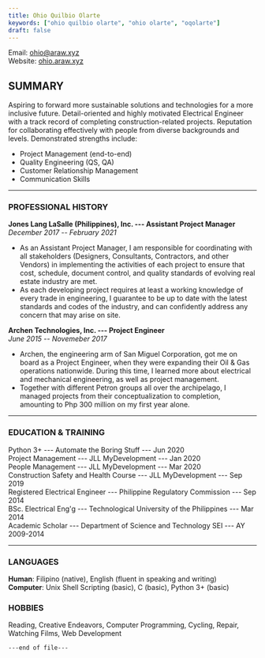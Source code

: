 ```yaml
---
title: Ohio Quilbio Olarte
keywords: ["ohio quilbio olarte", "ohio olarte", "oqolarte"]
draft: false
---
```

Email: ohio@araw.xyz  
Website: [ohio.araw.xyz](/)  

## SUMMARY
Aspiring to forward more sustainable solutions and technologies for a more inclusive future.
Detail-oriented and highly motivated Electrical Engineer with a track record of completing construction-related projects.
Reputation for collaborating effectively with people from diverse backgrounds and levels.
Demonstrated strengths include:

- Project Management (end-to-end)
- Quality Engineering (QS, QA)
- Customer Relationship Management
- Communication Skills

---

### PROFESSIONAL HISTORY

**Jones Lang LaSalle (Philippines), Inc. --- Assistant Project Manager**  
*December 2017 -- February 2021*

- As an Assistant Project Manager, I am responsible for coordinating with all stakeholders (Designers, Consultants, Contractors, and other Vendors) in implementing the activities of each project to ensure that cost, schedule, document control, and quality standards of evolving real estate industry are met.
- As each developing project requires at least a working knowledge of every trade in engineering, I guarantee to be up to date with the latest standards and codes of the industry, and can confidently address any concern that may arise on site.

**Archen Technologies, Inc. --- Project Engineer**  
*June 2015 -- Novemeber 2017*

- Archen, the engineering arm of San Miguel Corporation, got me on board as a Project Engineer, when they were expanding their Oil & Gas operations nationwide.
During this time, I learned more about electrical and mechanical engineering, as well as project management.
- Together with different Petron groups all over the archipelago, I managed projects from their conceptualization to completion, amounting to Php 300 million on my first year alone.

---

### EDUCATION & TRAINING
Python 3+ --- Automate the Boring Stuff --- Jun 2020  
Project Management --- JLL MyDevelopment --- Jan 2020  
People Management --- JLL MyDevelopment --- Mar 2020  
Construction Safety and Health Course --- JLL MyDevelopment --- Sep 2019  
Registered Electrical Engineer --- Philippine Regulatory Commission --- Sep 2014  
BSc. Electrical Eng'g --- Technological University of the Philippines --- Mar 2014  
Academic Scholar --- Department of Science and Technology SEI --- AY 2009-2014

---

### LANGUAGES
**Human**: Filipino (native), English (fluent in speaking and writing)  
**Computer**: Unix Shell Scripting (basic), C (basic), Python 3+ (basic)

### HOBBIES
Reading, Creative Endeavors, Computer Programming, Cycling, Repair, Watching Films, Web Development

`---end of file---`
